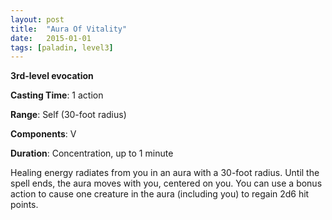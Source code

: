 ```yaml
---
layout: post
title:  "Aura Of Vitality"
date:   2015-01-01
tags: [paladin, level3]
---
```


**3rd-level evocation**

**Casting Time**: 1 action

**Range**: Self (30-foot radius)

**Components**: V

**Duration**: Concentration, up to 1 minute

Healing energy radiates from you in an aura with a 30-foot radius. Until the spell ends, the aura moves with you, centered on you. You can use a bonus action to cause one creature in the aura (including you) to regain 2d6 hit points.
